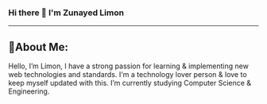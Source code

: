 ### Hi there 👋 I'm Zunayed Limon
***

## 💫About Me:
Hello, I’m Limon, I have a strong passion for learning & implementing new web technologies and standards. I'm a technology lover person & love to keep myself updated with this. I’m currently studying Computer Science & Engineering.
